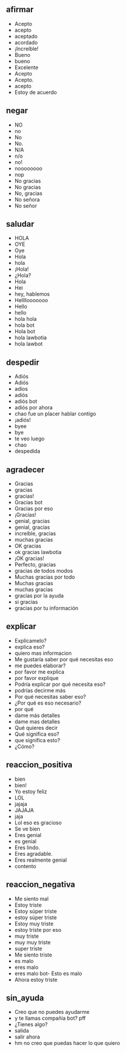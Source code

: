 ## afirmar
- Acepto
- acepto
- aceptado
- acordado
- ¡Increíble!
- Bueno
- bueno
- Excelente
- Acepto
- Acepto.
- acepto
- Estoy de acuerdo

## negar
- NO
- no
- No
- No.
- N/A
- n/o
- no!
- noooooooo
- nop
- No gracias
- No gracias
- No, gracias
- No señora
- No señor

## saludar
- HOLA
- OYE
- Oye
- Hola
- hola
- ¡Hola!
- ¿Hola?
- Hola
- Hei
- hey, hablemos
- Hellllooooooo
- Hello
- hello
- hola hola
- hola bot
- Hola bot
- hola lawbotia
- hola lawbot

## despedir
- Adiós
- Adiós
- adios
- adiós
- adiós bot
- adiós por ahora
- chao fue un placer hablar contigo
- ¡adiós!
- byee
- bye
- te veo luego
- chao
- despedida

## agradecer
- Gracias
- gracias
- gracias!
- Gracias bot
- Gracias por eso
- ¡Gracias!
- genial, gracias
- genial, gracias
- increíble, gracias
- muchas gracias
- OK gracias
- ok gracias lawbotia
- ¡OK gracias!
- Perfecto, gracias
- gracias de todos modos
- Muchas gracias por todo
- Muchas gracias
- muchas gracias
- gracias por la ayuda
- si gracias
- gracias por tu información

## explicar
- Explícamelo?
- explica eso?
- quiero mas informacion
- Me gustaría saber por qué necesitas eso
- me puedes elaborar?
- por favor me explica
- por favor explique
- Podría explicar por qué necesita eso?
- podrías decirme más
- Por qué necesitas saber eso?
- ¿Por qué es eso necesario?
- por qué
- dame más detalles
- dame mas detalles
- Qué quieres decir
- Qué significa eso?
- que significa esto?
- ¿Cómo?

## reaccion_positiva
- bien
- bien!
- Yo estoy feliz
- LOL
- jajaja
- JAJAJA
- jaja
- Lol eso es gracioso
- Se ve bien
- Eres genial
- es genial
- Eres lindo.
- Eres agradable.
- Eres realmente genial
- contento

## reaccion_negativa
- Me siento mal
- Estoy triste
- Estoy súper triste
- estoy súper triste
- Estoy muy triste
- estoy triste por eso
- muy triste
- muy muy triste
- super triste
- Me siento triste
- es malo
- eres malo
- eres malo bot- Esto es malo
- Ahora estoy triste

## sin_ayuda
- Creo que no puedes ayudarme
- y te llamas compañía bot? pff
- ¿Tienes algo?
- salida
- salir ahora
- hm no creo que puedas hacer lo que quiero